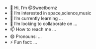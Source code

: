 - 👋 Hi, I’m @Sweetbornz
- 👀 I’m interested in space,science,music
- 🌱 I’m currently learning ...
- 💞️ I’m looking to collaborate on ...
- 📫 How to reach me ...
- 😄 Pronouns: ...
- ⚡ Fun fact: ...

<!---
Sweetbornz/Sweetbornz is a ✨ special ✨ repository because its `README.md` (this file) appears on your GitHub profile.
You can click the Preview link to take a look at your changes.
--->
